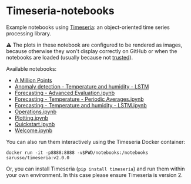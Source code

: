 # Timeseria-notebooks

Example notebooks using [Timeseria](https://github.com/sarusso/Timeseria): an object-oriented time series processing library.

⚠️ The plots in these notebook are configured to be rendered as images, because otherwise they won't display correctly on GitHub or when the notebooks are loaded (usually because not [trusted](https://stackoverflow.com/questions/44943646/jupyter-notebook-not-trusted)).

Available notebooks:

*  [A Million Points](notebooks/A%20Million%20Points.ipynb)
*  [Anomaly detection - Temperature and humidity - LSTM](notebooks/Anomaly%20detection%20-%20Temperature%20and%20humidity%20-%20LSTM.ipynb)
*   [Forecasting - Advanced Evaluation.ipynb](notebooks/Forecasting%20-%20Advanced%20Evaluation.ipynb)
*   [Forecasting - Temperature - Periodic Averages.ipynb](notebooks/Forecasting%20-%20Temperature%20-%20Periodic%20Averages.ipynb)
*   [Forecasting - Temperature and humidity - LSTM.ipynb](notebooks/Forecasting%20-%20Temperature%20and%20humidity%20-%20LSTM.ipynb)
*   [Operations.ipynb](notebooks/Operations.ipynb)
*   [Plotting.ipynb](notebooks/Plotting.ipynb)
*   [Quickstart.ipynb](notebooks/Quickstart.ipynb)
*   [Welcome.ipynb](notebooks/Welcome.ipynb)

You can also run them interactively using the Timeseria Docker container:

    docker run -it -p8888:8888 -v$PWD/notebooks:/notebooks sarusso/timeseria:v2.0.0

Or, you can install Timeseria (`pip install timeseria`) and run them within your own environment. In this case please ensure Timeseria is version 2.